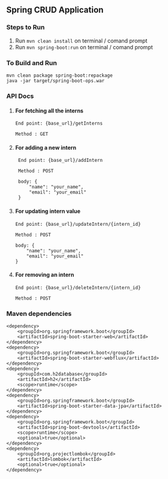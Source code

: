 ## Spring CRUD Application

### Steps to Run

1. Run `mvn clean install` on terminal / comand prompt
2. Run `mvn spring-boot:run` on terminal / comand prompt

### To Build and Run
```
mvn clean package spring-boot:repackage
java -jar target/spring-boot-ops.war
```

### API Docs

1. #### For fetching all the interns
    
    ```
    End point: {base_url}/getInterns

    Method : GET
    ```

2. #### For adding a new intern

   ``` 
    End point: {base_url}/addIntern

    Method : POST

    body: {
        "name": "your_name",
        "email": "your_email"
    }
    ```

3. #### For updating intern value

    ```
    End point: {base_url}/updateIntern/{intern_id}

    Method : POST

    body: {
        "name": "your_name",
        "email": "your_email"
    }
    ```

4. #### For removing an intern

    ```
    End point: {base_url}/deleteIntern/{intern_id}

    Method : POST
    ```

### Maven dependencies

```
<dependency>
    <groupId>org.springframework.boot</groupId>
    <artifactId>spring-boot-starter-web</artifactId>
</dependency>
<dependency>
    <groupId>org.springframework.boot</groupId>
    <artifactId>spring-boot-starter-webflux</artifactId>
</dependency>
<dependency>
    <groupId>com.h2database</groupId>
    <artifactId>h2</artifactId>
    <scope>runtime</scope>
</dependency>
<dependency>
    <groupId>org.springframework.boot</groupId>
    <artifactId>spring-boot-starter-data-jpa</artifactId>
</dependency>
<dependency>
    <groupId>org.springframework.boot</groupId>
    <artifactId>spring-boot-devtools</artifactId>
    <scope>runtime</scope>
    <optional>true</optional>
</dependency>
<dependency>
    <groupId>org.projectlombok</groupId>
    <artifactId>lombok</artifactId>
    <optional>true</optional>
</dependency>
```
